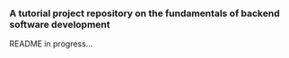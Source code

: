 <h3>A tutorial project repository on the fundamentals of backend software development</h3>
<p>README in progress...</p>
